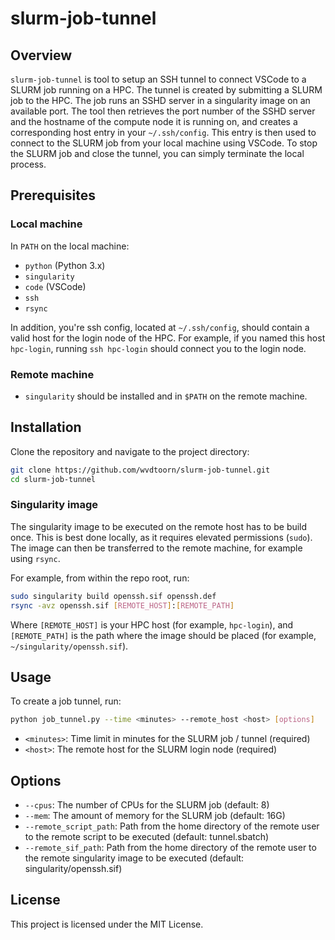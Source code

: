 # slurm-job-tunnel

## Overview

`slurm-job-tunnel` is tool to setup an SSH tunnel to connect VSCode to a SLURM job running on a HPC.
The tunnel is created by submitting a SLURM job to the HPC. The job runs an SSHD server in a singularity image on an available port.
The tool then retrieves the port number of the SSHD server and the hostname of the compute node it is running on, and creates a corresponding host entry in your `~/.ssh/config`.
This entry is then used to connect to the SLURM job from your local machine using VSCode.
To stop the SLURM job and close the tunnel, you can simply terminate the local process.

## Prerequisites

### Local machine

In `PATH` on the local machine:

- `python` (Python 3.x)
- `singularity`
- `code` (VSCode)
- `ssh`
- `rsync`

In addition, you're ssh config, located at `~/.ssh/config`, should contain a valid host for the login node of the HPC.
For example, if you named this host `hpc-login`, running `ssh hpc-login` should connect you to the login node.

### Remote machine

- `singularity` should be installed and in `$PATH` on the remote machine.

## Installation

Clone the repository and navigate to the project directory:

```sh
git clone https://github.com/wvdtoorn/slurm-job-tunnel.git
cd slurm-job-tunnel
```

### Singularity image

The singularity image to be executed on the remote host has to be build once.
This is best done locally, as it requires elevated permissions (`sudo`).
The image can then be transferred to the remote machine, for example using `rsync`.

For example, from within the repo root, run:

```sh
sudo singularity build openssh.sif openssh.def
rsync -avz openssh.sif [REMOTE_HOST]:[REMOTE_PATH]
```

Where `[REMOTE_HOST]` is your HPC host (for example, `hpc-login`), and `[REMOTE_PATH]` is the path where the image should be placed (for example, `~/singularity/openssh.sif`).

## Usage

To create a job tunnel, run:

```sh
python job_tunnel.py --time <minutes> --remote_host <host> [options]
```

- `<minutes>`: Time limit in minutes for the SLURM job / tunnel (required)
- `<host>`: The remote host for the SLURM login node (required)

## Options

- `--cpus`: The number of CPUs for the SLURM job (default: 8)
- `--mem`: The amount of memory for the SLURM job (default: 16G)
- `--remote_script_path`: Path from the home directory of the remote user to the remote script to be executed (default: tunnel.sbatch)
- `--remote_sif_path`: Path from the home directory of the remote user to the remote singularity image to be executed (default: singularity/openssh.sif)

## License

This project is licensed under the MIT License.
